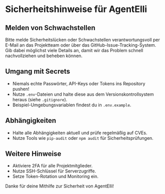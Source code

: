 # Sicherheitshinweise für AgentElli

## Melden von Schwachstellen
Bitte melde Sicherheitslücken oder Schwachstellen verantwortungsvoll per E-Mail an das Projektteam oder über das GitHub-Issue-Tracking-System. Gib dabei möglichst viele Details an, damit wir das Problem schnell nachvollziehen und beheben können.

## Umgang mit Secrets
- Niemals echte Passwörter, API-Keys oder Tokens ins Repository pushen!
- Nutze `.env`-Dateien und halte diese aus dem Versionskontrollsystem heraus (siehe `.gitignore`).
- Beispiel-Umgebungsvariablen findest du in `.env.example`.

## Abhängigkeiten
- Halte alle Abhängigkeiten aktuell und prüfe regelmäßig auf CVEs.
- Nutze Tools wie `pip-audit` oder `npm audit` für Sicherheitsprüfungen.

## Weitere Hinweise
- Aktiviere 2FA für alle Projektmitglieder.
- Nutze SSH-Schlüssel für Serverzugriffe.
- Setze Token-Rotation und Monitoring ein.

Danke für deine Mithilfe zur Sicherheit von AgentElli!
